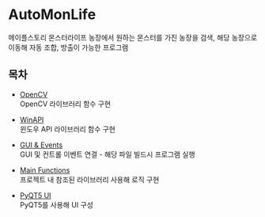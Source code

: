 # AutoMonLife
메이플스토리 몬스터라이프 농장에서 원하는 몬스터를 가진 농장을 검색, 해당 농장으로 이동해 자동 조합, 방출이 가능한 프로그램 



## 목차

* [OpenCV](https://github.com/Willhong/AutoMonLife/blob/master/Ver1/opencv_hong.py)   
OpenCV 라이브러리 함수 구현


* [WinAPI](https://github.com/Willhong/AutoMonLife/blob/master/Ver1/winapi_hong.py)   
윈도우 API 라이브러리 함수 구현

* [GUI & Events](https://github.com/Willhong/AutoMonLife/blob/master/Ver1/gui.py)   
GUI 및 컨트롤 이벤트 연결 - 해당 파일 빌드시 프로그램 실행

* [Main Functions](https://github.com/Willhong/AutoMonLife/blob/master/Ver1/main.py)   
프로젝트 내 참조된 라이브러리 사용해 로직 구현

* [PyQT5 UI](https://github.com/Willhong/AutoMonLife/blob/master/Ver1/AutoMonUI.ui)   
PyQT5를 사용해 UI 구성

